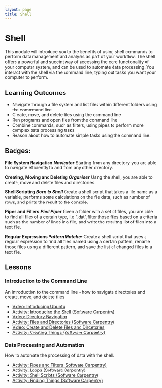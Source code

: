 ```yaml
---
layout: page
title: Shell
---
```


# Shell
This module will introduce you to the benefits of using shell commands to perform data management and analysis as part of your workflow. The shell offers a powerful and succint way of accessing the core functionality of your computer system, and can be used to automate data processing. You interact with the shell via the command line, typing out tasks you want your computer to perform.

## Learning Outcomes

  - Navigate through a file system and list files within different folders using the commmand line
  - Create, move, and delete files using the command line
  - Run programs and open files from the command line
  - Combine commands, such as filters,  using pipes to perform more complex data processing tasks 
  - Reason about how to automate simple tasks using the command line.


## Badges:

  **File System Navigation**
    ***Navigator***
    Starting from any directory, you are able to navigate efficiently to and from any other directory.

  **Creating, Moving and Deleting**
    ***Organiser***
    Using the shell, you are able to create, move and delete files and directories.

  **Shell Scripting**
    ***Born to Shell***
    Create a shell script that takes a file name as a variable, performs some calculations on the file data, such as number of rows, and prints the result to the console. 
  
  **Pipes and Filters**
    ***Pied Piper***
    Given a folder with a set of files, you are able to find all files of a certain type, i.e ".dat",filter those files based on a criteria such as the number of lines in a file, and write the resultng list of files into a text file.
  

  **Regular Expressions**
    ***Pattern Matcher***
    Create a shell script that uses a regular expression to find all files named using a certain pattern, rename those files using a different pattern, and save the list of changed files to a text file.


## Lessons  

### Introduction to the Command Line

An introduction to the command line - how to navigate directories and create, move, and delete files

- [Video: Introducing Ubuntu](https://www.youtube.com/watch?v=YToV2tR2sag)
- [Activity: Introducing the Shell (Software Carpentry)](http://swcarpentry.github.io/shell-novice/01-intro/)
- [Video: Directory Navigation](https://www.youtube.com/watch?v=ZitCUet8ZOY)
- [Activity: Files and Directories (Software Carpentry)](http://swcarpentry.github.io/shell-novice/02-filedir/)
- [Video: Create and Delete Files and Dircetories](https://www.youtube.com/watch?v=PH9rUN9fqdw)
- [Activity: Creating Things (Software Carpentry)](http://swcarpentry.github.io/shell-novice/03-create/)





### Data Processing and Automation 

How to automate the processing of data with the shell.  

- [Activity: Pipes and Filters (Software Carpentry)](http://swcarpentry.github.io/shell-novice/04-pipefilter/)
- [Activity: Loops (Software Carpentry)](http://swcarpentry.github.io/shell-novice/05-loop/)
- [Activity: Shell Scripts (Software Carpentry)](http://swcarpentry.github.io/shell-novice/06-script/)
- [Activity: Finding Things (Software Carpentry)](http://swcarpentry.github.io/shell-novice/07-find/)





